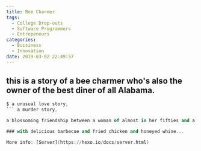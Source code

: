 ```yaml
---
title: Bee Charmer
tags:
  - College Drop-outs
  - Software Programmers
  - Entrepeneurs
categories:
  - Buisiness
  - Innovation
date: 2019-03-02 22:49:57
---
```




## this is a story of a bee charmer who's also the owner of the best diner of all Alabama.


``` a southern story,
$ a unusual love story,
``` a murder story,

a blossoming friendship between a woman of almost in her fifties and a woman in her eighties,

### with delicious barbecue and fried chicken and honeyed whine...

More info: [Server](https://hexo.io/docs/server.html)
